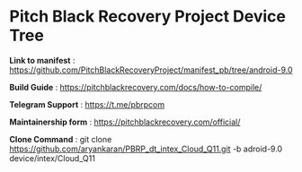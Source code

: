 # Pitch Black Recovery Project Device Tree


<b>Link to manifest</b> :  https://github.com/PitchBlackRecoveryProject/manifest_pb/tree/android-9.0

<b>Build Guide</b> :  https://pitchblackrecovery.com/docs/how-to-compile/

<b>Telegram Support</b> :  https://t.me/pbrpcom

<b>Maintainership form</b> : https://pitchblackrecovery.com/official/


<b>Clone Command</b> :   git clone https://github.com/aryankaran/PBRP_dt_intex_Cloud_Q11.git -b adroid-9.0 device/intex/Cloud_Q11
